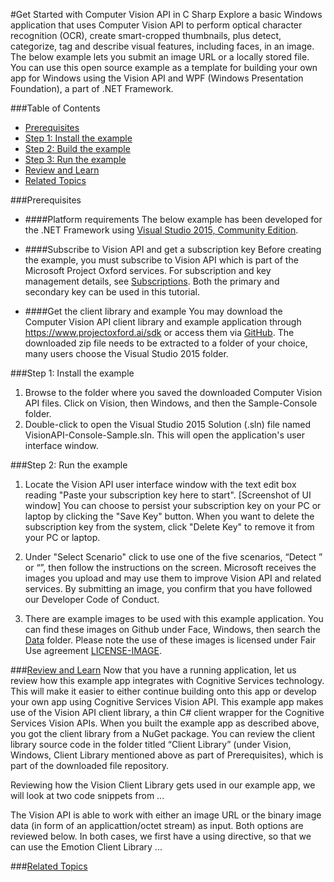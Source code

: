 <!-- 
NavPath: Computer Vision API
LinkLabel: Analyze Image
Url: Computer-Vision-API/documentation/AnalyzeImage
Weight: 100
-->

#Get Started with Computer Vision API in C Sharp
Explore a basic Windows application that uses Computer Vision API to perform optical character recognition (OCR), create smart-cropped thumbnails, plus detect, categorize, tag and describe visual features, including faces, in an image. The below example lets you submit an image URL or a locally stored file. You can use this open source example as a template for building your own app for Windows using the Vision API and WPF (Windows Presentation Foundation), a part of .NET Framework.

###Table of Contents
* [Prerequisites](#Prerequisites)
* [Step 1: Install the example](#Step1)
* [Step 2: Build the example](#Step2)
* [Step 3: Run the example](#Step3)
* [Review and Learn](#Review)   
* [Related Topics](#Review)

###<a name="Prerequisites">Prerequisites</a>

  * ####Platform requirements
The below example has been developed for the .NET Framework using [Visual Studio 2015, Community Edition](https://www.visualstudio.com/products/visual-studio-community-vs). 

  * ####Subscribe to Vision API and get a subscription key 
Before creating the example, you must subscribe to Vision API which is part of the Microsoft Project Oxford services. For subscription and key management details, see [Subscriptions](https://www.projectoxford.ai/vision). Both the primary and secondary key can be used in this tutorial. 

  * ####Get the client library and example
You may download the Computer Vision API client library and example application through https://www.projectoxford.ai/sdk or access them via [GitHub](https://github.com/Microsoft/ProjectOxford-ClientSDK-Dev/tree/vision-build-2016/Vision/Windows). The downloaded zip file needs to be extracted to a folder of your choice, many users choose the Visual Studio 2015 folder.

###<a name="Step1">Step 1: Install the example</a>

1.	Browse to the folder where you saved the downloaded Computer Vision API files. Click on Vision, then Windows, and then the Sample-Console folder.
2.	Double-click to open the Visual Studio 2015 Solution (.sln) file named VisionAPI-Console-Sample.sln. This will open the application's user interface window.

###Step 2: Run the example

1.	Locate the Vision API user interface window with the text edit box reading "Paste your subscription key here to start".
[Screenshot of UI window]
You can choose to persist your subscription key on your PC or laptop by clicking the "Save Key" button. When you want to delete the subscription key from the system, click "Delete Key" to remove it from your PC or laptop.

2.	Under "Select Scenario" click to use one of the five scenarios, “Detect ” or “”, then follow the instructions on the screen. Microsoft receives the images you upload and may use them to improve Vision API and related services. By submitting an image, you confirm that you have followed our Developer Code of Conduct.
3.	There are example images to be used with this example application. You can find these images on Github under Face, Windows, then search the [Data](https://github.com/Microsoft/ProjectOxford-ClientSDK-Dev/tree/vision-build-2016/Face/Windows/Data) folder. Please note the use of these images is licensed under Fair Use agreement [LICENSE-IMAGE](https://github.com/Microsoft/ProjectOxford-ClientSDK/blob/master/LICENSE-IMAGE.md).

###[Review and Learn](#Review)
Now that you have a running application, let us review how this example app integrates with Cognitive Services technology. This will make it easier to either continue building onto this app or develop your own app using Cognitive Services Vision API. 
This example app makes use of the Vision API client library, a thin C# client wrapper for the Cognitive Services Vision APIs. When you built the example app as described above, you got the client library from a NuGet package. You can review the client library source code in the folder titled “Client Library” (under Vision, Windows, Client Library mentioned above as part of Prerequisites), which is part of the downloaded file repository. 

Reviewing how the Vision Client Library gets used in our example app, we will look at two code snippets from ...

The Vision API is able to work with either an image URL or the binary image data (in form of an applicattion/octet stream) as input. Both options are reviewed below. In both cases, we first have a using directive, so that we can use the Emotion Client Library ...

###[Related Topics](#Related)

